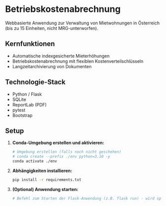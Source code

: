 # Betriebskostenabrechnung

Webbasierte Anwendung zur Verwaltung von Mietwohnungen in Österreich (bis zu 15 Einheiten, nicht MRG-unterworfen).

## Kernfunktionen

*   Automatische indexgesicherte Mieterhöhungen
*   Betriebskostenabrechnung mit flexiblen Kostenverteilschlüsseln
*   Langzeitarchivierung von Dokumenten

## Technologie-Stack

*   Python / Flask
*   SQLite
*   ReportLab (PDF)
*   pytest
*   Bootstrap

## Setup

1.  **Conda-Umgebung erstellen und aktivieren:**
    ```bash
    # Umgebung erstellen (falls noch nicht geschehen)
    # conda create --prefix ./env python=3.10 -y 
    conda activate ./env
    ```

2.  **Abhängigkeiten installieren:**
    ```bash
    pip install -r requirements.txt
    ```

3.  **(Optional) Anwendung starten:**
    ```bash
    # Befehl zum Starten der Flask-Anwendung (z.B. flask run) - wird später definiert
    ``` 